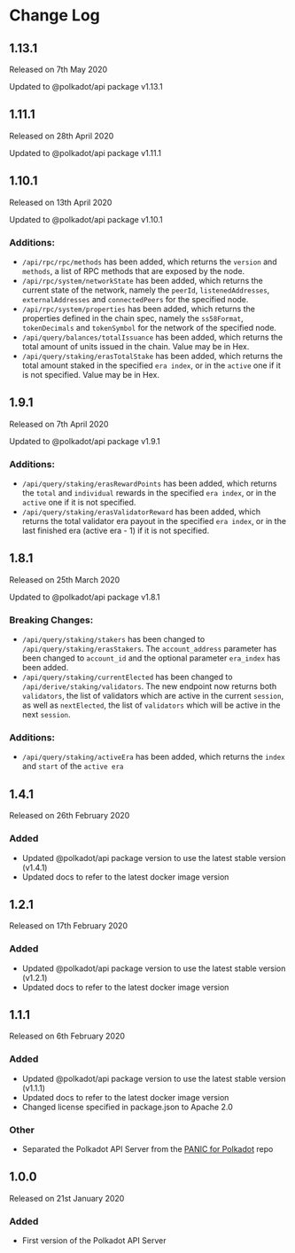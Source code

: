 # Change Log

## 1.13.1

Released on 7th May 2020

Updated to @polkadot/api package v1.13.1

## 1.11.1

Released on 28th April 2020

Updated to @polkadot/api package v1.11.1

## 1.10.1

Released on 13th April 2020

Updated to @polkadot/api package v1.10.1

### Additions:
* `/api/rpc/rpc/methods` has been added, which returns the `version` and `methods`, a list of RPC methods that are exposed by the node.
* `/api/rpc/system/networkState` has been added, which returns the current state of the network, namely the `peerId`, `listenedAddresses`, `externalAddresses` and `connectedPeers` for the specified node.
* `/api/rpc/system/properties` has been added, which returns the properties defined in the chain spec, namely the `ss58Format`, `tokenDecimals` and `tokenSymbol` for the network of the specified node.
* `/api/query/balances/totalIssuance` has been added, which returns the total amount of units issued in the chain. Value may be in Hex.
* `/api/query/staking/erasTotalStake` has been added, which returns the total amount staked in the specified `era index`, or in the `active` one if it is not specified. Value may be in Hex.

## 1.9.1

Released on 7th April 2020

Updated to @polkadot/api package v1.9.1

### Additions:
* `/api/query/staking/erasRewardPoints` has been added, which returns the `total` and `individual` rewards in the specified `era index`, or in the `active` one if it is not specified.
* `/api/query/staking/erasValidatorReward` has been added, which returns the total validator era payout in the specified `era index`, or in the last finished era (active era - 1) if it is not specified.

## 1.8.1

Released on 25th March 2020

Updated to @polkadot/api package v1.8.1

### Breaking Changes:
* `/api/query/staking/stakers` has been changed to `/api/query/staking/erasStakers`. The `account_address` parameter has been changed to `account_id` and the optional parameter `era_index` has been added.
* `/api/query/staking/currentElected` has been changed to `/api/derive/staking/validators`. The new endpoint now returns both `validators`, the list of validators which are active in the current `session`, as well as `nextElected`, the list of `validators` which will be active in the next `session`.

### Additions:
* `/api/query/staking/activeEra` has been added, which returns the `index` and `start` of the `active era`

## 1.4.1

Released on 26th February 2020

### Added

* Updated @polkadot/api package version to use the latest stable version (v1.4.1)
* Updated docs to refer to the latest docker image version

## 1.2.1

Released on 17th February 2020

### Added

* Updated @polkadot/api package version to use the latest stable version (v1.2.1)
* Updated docs to refer to the latest docker image version

## 1.1.1

Released on 6th February 2020

### Added

* Updated @polkadot/api package version to use the latest stable version (v1.1.1)
* Updated docs to refer to the latest docker image version
* Changed license specified in package.json to Apache 2.0

### Other

* Separated the Polkadot API Server from the [PANIC for Polkadot](https://github.com/SimplyVC/panic_polkadot) repo

## 1.0.0

Released on 21st January 2020

### Added

* First version of the Polkadot API Server